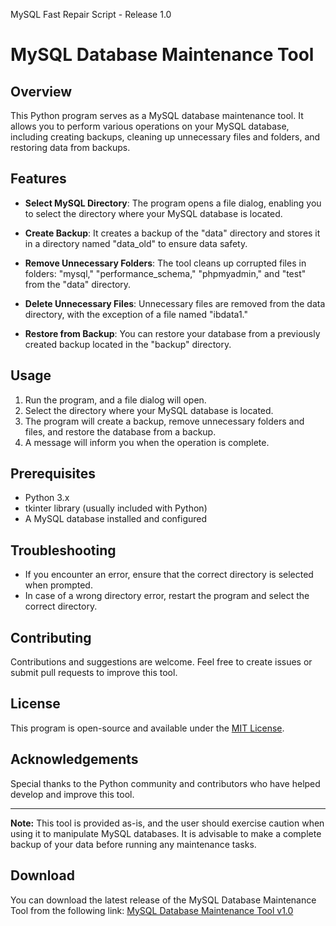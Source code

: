 MySQL Fast Repair Script - Release 1.0

# MySQL Database Maintenance Tool

## Overview

This Python program serves as a MySQL database maintenance tool. It allows you to perform various operations on your MySQL database, including creating backups, cleaning up unnecessary files and folders, and restoring data from backups.

## Features

- **Select MySQL Directory**: The program opens a file dialog, enabling you to select the directory where your MySQL database is located.

- **Create Backup**: It creates a backup of the "data" directory and stores it in a directory named "data_old" to ensure data safety.

- **Remove Unnecessary Folders**: The tool cleans up corrupted files in folders: "mysql," "performance_schema," "phpmyadmin," and "test" from the "data" directory.

- **Delete Unnecessary Files**: Unnecessary files are removed from the data directory, with the exception of a file named "ibdata1."

- **Restore from Backup**: You can restore your database from a previously created backup located in the "backup" directory.

## Usage

1. Run the program, and a file dialog will open.
2. Select the directory where your MySQL database is located.
3. The program will create a backup, remove unnecessary folders and files, and restore the database from a backup.
4. A message will inform you when the operation is complete.

## Prerequisites

- Python 3.x
- tkinter library (usually included with Python)
- A MySQL database installed and configured

## Troubleshooting

- If you encounter an error, ensure that the correct directory is selected when prompted.
- In case of a wrong directory error, restart the program and select the correct directory.

## Contributing

Contributions and suggestions are welcome. Feel free to create issues or submit pull requests to improve this tool.

## License

This program is open-source and available under the [MIT License](LICENSE).

## Acknowledgements

Special thanks to the Python community and contributors who have helped develop and improve this tool.

---
**Note:** This tool is provided as-is, and the user should exercise caution when using it to manipulate MySQL databases. It is advisable to make a complete backup of your data before running any maintenance tasks.

## Download

You can download the latest release of the MySQL Database Maintenance Tool from the following link:
[MySQL Database Maintenance Tool v1.0](https://github.com/Inexpli/MySQL-FRS/releases/tag/v1.0)
